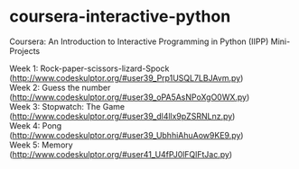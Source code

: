 # coursera-interactive-python
Coursera: An Introduction to Interactive Programming in Python (IIPP) Mini-Projects

Week 1: Rock-paper-scissors-lizard-Spock (http://www.codeskulptor.org/#user39_Prp1USQL7LBJAvm.py) <br>
Week 2: Guess the number (http://www.codeskulptor.org/#user39_oPA5AsNPoXgO0WX.py) <br>
Week 3: Stopwatch: The Game (http://www.codeskulptor.org/#user39_dl4llx9pZSRNLnz.py) <br>
Week 4: Pong (http://www.codeskulptor.org/#user39_UbhhiAhuAow9KE9.py) <br>
Week 5: Memory (http://www.codeskulptor.org/#user41_U4fPJ0lFQlFtJac.py) <br>

